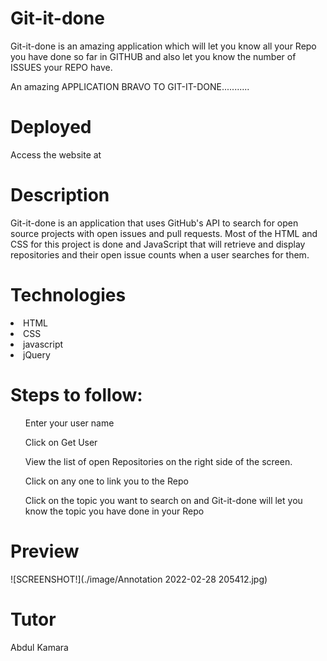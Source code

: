 # Git-it-done
Git-it-done is an amazing application which will let you know all your Repo you have done so far in GITHUB and also let you know the number of ISSUES your REPO have.

An amazing APPLICATION
     BRAVO TO GIT-IT-DONE...........

# Deployed
Access the website at

# Description
Git-it-done is an application that uses GitHub's API to search for open source projects with open issues and pull requests. Most of the HTML and CSS for this project is done and JavaScript that will retrieve and display repositories and their open issue counts when a user searches for them.


# Technologies
<li>HTML</LI>
<li>CSS</LI>
<li>javascript</LI>
<li>jQuery</LI>

# Steps to follow:
<ol>Enter your user name</ol>
<ol>Click on Get User</ol>
<ol>View the list of open Repositories on the right side of the screen.</ol>
<ol>Click on any one to link you to the Repo</ol>
<ol>Click on the topic you want to search on and Git-it-done will let you know the topic you have done in your Repo</ol>

# Preview
![SCREENSHOT!](./image/Annotation 2022-02-28 205412.jpg)


# Tutor
Abdul Kamara